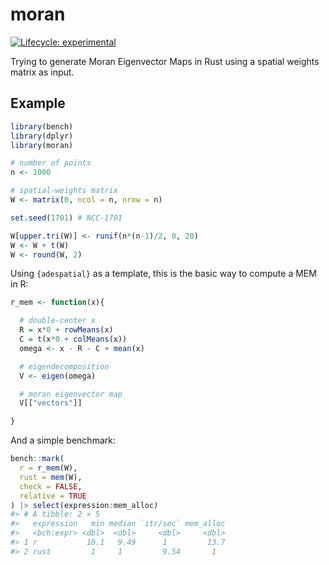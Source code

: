 

# moran

<!-- badges: start -->

[![Lifecycle:
experimental](https://img.shields.io/badge/lifecycle-experimental-orange.svg)](https://www.tidyverse.org/lifecycle/#experimental)

<!-- badges: end -->

Trying to generate Moran Eigenvector Maps in Rust using a spatial
weights matrix as input.

## Example

``` r
library(bench)
library(dplyr)
library(moran)

# number of points
n <- 1000

# spatial-weights matrix
W <- matrix(0, ncol = n, nrow = n)

set.seed(1701) # NCC-1701

W[upper.tri(W)] <- runif(n*(n-1)/2, 0, 20)
W <- W + t(W)
W <- round(W, 2)
```

Using `{adespatial}` as a template, this is the basic way to compute a
MEM in R:

``` r
r_mem <- function(x){

  # double-center x
  R = x*0 + rowMeans(x)
  C = t(x*0 + colMeans(x))
  omega <- x - R - C + mean(x)

  # eigendecomposition
  V <- eigen(omega)

  # moran eigenvector map
  V[["vectors"]]

}
```

And a simple benchmark:

``` r
bench::mark(
  r = r_mem(W),
  rust = mem(W),
  check = FALSE,
  relative = TRUE
) |> select(expression:mem_alloc)
#> # A tibble: 2 × 5
#>   expression   min median `itr/sec` mem_alloc
#>   <bch:expr> <dbl>  <dbl>     <dbl>     <dbl>
#> 1 r           10.1   9.49      1         13.7
#> 2 rust         1     1         9.54       1
```
